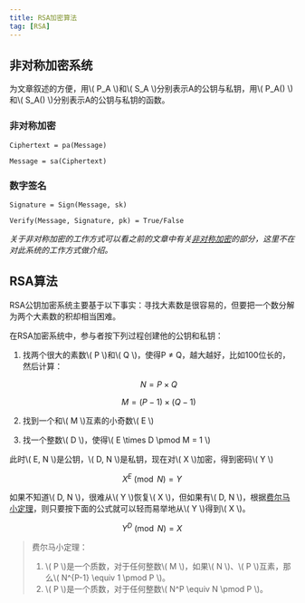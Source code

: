 ```yaml
---
title: RSA加密算法
tag: [RSA]
---
```


## 非对称加密系统

为文章叙述的方便，用\\( P_A \\)和\\( S_A \\)分别表示A的公钥与私钥，用\\( P_A() \\)和\\( S_A() \\)分别表示A的公钥与私钥的函数。

### 非对称加密

    Ciphertext = pa(Message)

    Message = sa(Ciphertext)

### 数字签名

    Signature = Sign(Message, sk)

    Verify(Message, Signature, pk) = True/False

*关于非对称加密的工作方式可以看之前的文章中有关[非对称加密][]的部分，这里不在对此系统的工作方式做介绍。*

## RSA算法

RSA公钥加密系统主要基于以下事实：寻找大素数是很容易的，但要把一个数分解为两个大素数的积却相当困难。

在RSA加密系统中，参与者按下列过程创建他的公钥和私钥：

1. 找两个很大的素数\\( P \\)和\\( Q \\)，使得P ≠ Q，越大越好，比如100位长的，然后计算：

    $$ N = P \times Q $$

    $$ M = (P-1) \times (Q-1) $$

2. 找到一个和\\( M \\)互素的小奇数\\( E \\)
3. 找一个整数\\( D \\)，使得\\( E \times D \pmod M = 1 \\)

此时\\( E, N \\)是公钥，\\( D, N \\)是私钥，现在对\\( X \\)加密，得到密码\\( Y \\)

$$ X^E \pmod N = Y $$

如果不知道\\( D, N \\)，很难从\\( Y \\)恢复\\( X \\)，但如果有\\( D, N \\)，根据[费尔马小定理](#farmat)，则只要按下面的公式就可以轻而易举地从\\( Y \\)得到\\( X \\)。

$$ Y^D \pmod N = X $$

> 费尔马小定理：
> 1. \\( P \\)是一个质数，对于任何整数\\( M \\)，如果\\( N \\)、\\( P \\)互素，那么\\( N^{P-1} \equiv 1 \pmod P \\)。
> 2. \\( P \\)是一个质数，对于任何整数\\( N^P \equiv N \pmod P \\)。

[非对称加密]: http://mapan1984.github.io/tool/2016/03/27/Ssh%E4%B8%8E%E9%9D%9E%E5%AF%B9%E7%A7%B0%E5%8A%A0%E5%AF%86/
